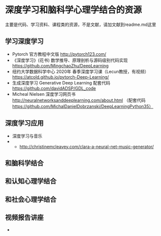 # 深度学习和脑科学心理学结合的资源
主要是代码、学习资料、课程类的资源，不是文献，请加文献到readme.md这里

## 学习深度学习 
* Pytorch 官方教程中文版 http://pytorch123.com/
* 《深度学习》(花书) 数学推导、原理剖析与源码级别代码实现 https://github.com/MingchaoZhu/DeepLearning
* 纽约大学数据科学中心 2020年 春季深度学习课（Lecun教授，有视频）https://atcold.github.io/pytorch-Deep-Learning/
* 生成深度学习 Generative Deep Learning 配套代码 https://github.com/davidADSP/GDL_code
* Micheal Nielsen 深度学习网页书 http://neuralnetworksanddeeplearning.com/about.html （配套代码 https://github.com/MichalDanielDobrzanski/DeepLearningPython35）

## 深度学习应用
* 深度学习与音乐
* * http://christinemcleavey.com/clara-a-neural-net-music-generator/

## 和脑科学结合

## 和认知心理学结合

## 和社会心理学结合 



## 视频报告讲座 
* 
